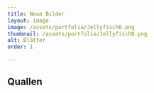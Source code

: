 ```yaml
---
title: Neun Bilder
layout: image
image: /assets/portfolio/JellyfischB.png
thumbnail: /assets/portfolio/JellyfischB.png
alt: Blätter
order: 1

---
```

## Quallen









